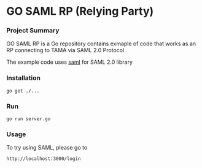 # GO SAML RP (Relying Party)

### Project Summary

GO SAML RP is a Go repository contains exmaple of code that works as an RP connecting to TAMA via SAML 2.0 Protocol

The example code uses [saml] for SAML 2.0 library

### Installation
```bashp
go get ./...
```

### Run
```bashp
go run server.go
```

### Usage
To try using SAML, please go to
```bashp
http://localhost:3000/login
```

[saml]: https://github.com/crewjam/saml
